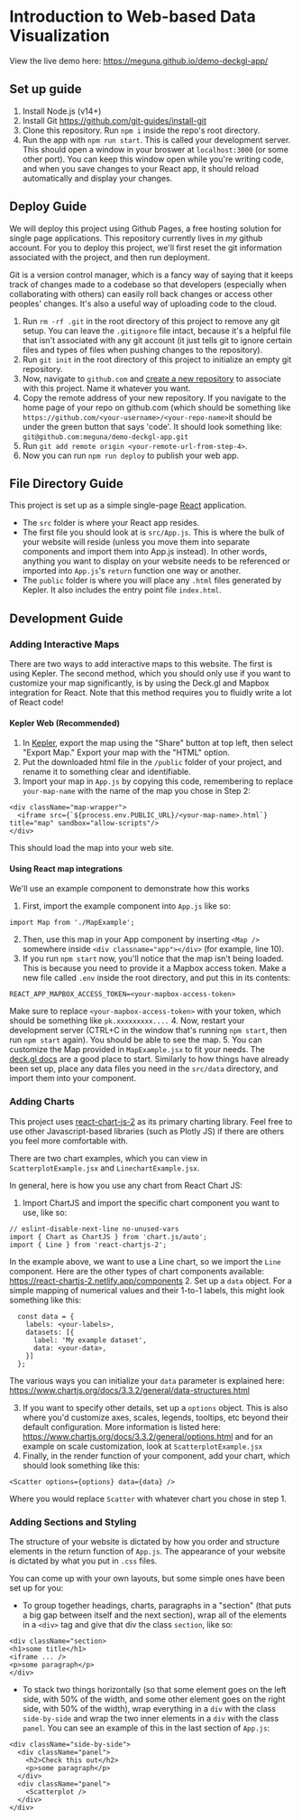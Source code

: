 # Introduction to Web-based Data Visualization

View the live demo here: https://meguna.github.io/demo-deckgl-app/

## Set up guide

1. Install Node.js (v14+)
2. Install Git https://github.com/git-guides/install-git
3. Clone this repository. Run `npm i` inside the repo's root directory. 
4. Run the app with `npm run start`. This is called your development server. This should open a window in your broswer at `localhost:3000` (or some other port). You can keep this window open while you're writing code, and when you save changes to your React app, it should reload automatically and display your changes. 

## Deploy Guide

We will deploy this project using Github Pages, a free hosting solution for single page applications. 
This repository currently lives in _my_ github account. For you to deploy this project, we'll first reset the git information associated with the project,
and then run deployment.

Git is a version control manager, which is a fancy way of saying that it keeps track of changes made to a codebase so that developers (especially when collaborating with others) can easily roll back changes or access other peoples' changes. It's also a useful way of uploading code to the cloud. 

1. Run `rm -rf .git` in the root directory of this project to remove any git setup. You can leave the `.gitignore` file intact, because it's a helpful file that isn't associated with any git account (it just tells git to ignore certain files and types of files when pushing changes to the repository). 
2. Run `git init` in the root directory of this project to initialize an empty git repository.
3. Now, navigate to `github.com` and [create a new repository](https://github.com/new) to associate with this project. Name it whatever you want. 
4. Copy the remote address of your new repository. If you navigate to the home page of your repo on github.com (which should be something like `https://github.com/<your-username>/<your-repo-name>`it should be under the green button that says 'code'. It should look something like: `git@github.com:meguna/demo-deckgl-app.git`
5. Run `git add remote origin <your-remote-url-from-step-4>`.
6. Now you can run `npm run deploy` to publish your web app.

## File Directory Guide

This project is set up as a simple single-page [React](https://reactjs.org/) application. 

* The `src` folder is where your React app resides. 
* The first file you should look at is `src/App.js`. This is where the bulk of your website will reside (unless you move them into separate components and import them into App.js instead). In other words, anything you want to display on your website needs to be referenced or imported into `App.js`'s `return` function one way or another.
* The `public` folder is where you will place any `.html` files generated by Kepler. It also includes the entry point file `index.html`.

## Development Guide

### Adding Interactive Maps

There are two ways to add interactive maps to this website. The first is using Kepler. The second method, which you should only use if you want to customize your map significantly, is by using the Deck.gl and Mapbox integration for React. Note that this method requires you to fluidly write a lot of React code!

#### Kepler Web (Recommended)

1. In [Kepler](https://kepler.gl/demo), export the map using the "Share" button at top left, then select "Export Map." Export your map with the "HTML" option.
2. Put the downloaded html file in the `/public` folder of your project, and rename it to something clear and identifiable. 
3. Import your map in `App.js` by copying this code, remembering to replace `your-map-name` with the name of the map you chose in Step 2:
```
<div className="map-wrapper">
  <iframe src={`${process.env.PUBLIC_URL}/<your-map-name>.html`} title="map" sandbox="allow-scripts"/>
</div>
```
This should load the map into your web site.

#### Using React map integrations
We'll use an example component to demonstrate how this works

1. First, import the example component into `App.js` like so: 
```
import Map from './MapExample';
```
2. Then, use this map in your App component by inserting `<Map />` somewhere inside `<div classname="app"></div>` (for example, line 10).
3. If you run `npm start` now, you'll notice that the map isn't being loaded. This is because you need to provide it a Mapbox access token. Make a new file called `.env` inside the root directory, and put this in its contents:
```
REACT_APP_MAPBOX_ACCESS_TOKEN=<your-mapbox-access-token>
```
Make sure to replace `<your-mapbox-access-token>` with your token, which should be something like `pk.xxxxxxxxx....` 
4. Now, restart your development server (CTRL+C in the window that's running `npm start`, then run `npm start` again). You should be able to see the map.
5. You can customize the Map provided in `MapExample.jsx` to fit your needs. The [deck.gl docs](https://deck.gl/docs) are a good place to start. Similarly to how things have already been set up, place any data files you need in the `src/data` directory, and import them into your component. 

### Adding Charts

This project uses [react-chart-js-2](https://github.com/reactchartjs/react-chartjs-2) as its primary charting library. Feel free to use other Javascript-based libraries (such as Plotly JS) if there are others you feel more comfortable with.

There are two chart examples, which you can view in `ScatterplotExample.jsx` and `LinechartExample.jsx`.

In general, here is how you use any chart from React Chart JS:

1. Import ChartJS and import the specific chart component you want to use, like so:
```
// eslint-disable-next-line no-unused-vars
import { Chart as ChartJS } from 'chart.js/auto';
import { Line } from 'react-chartjs-2';
```
In the example above, we want to use a Line chart, so we import the `Line` component. Here are the other types of chart components available: https://react-chartjs-2.netlify.app/components
2. Set up a `data` object. For a simple mapping of numerical values and their 1-to-1 labels, this might look something like this:
```
  const data = {
    labels: <your-labels>,
    datasets: [{
      label: 'My example dataset',
      data: <your-data>,
    }]
  };
```
The various ways you can initialize your `data` parameter is explained here: https://www.chartjs.org/docs/3.3.2/general/data-structures.html

3. If you want to specify other details, set up a `options` object. This is also where you'd customize axes, scales, legends, tooltips, etc beyond their default configuration. More information is listed here: https://www.chartjs.org/docs/3.3.2/general/options.html and for an example on scale customization, look at `ScatterplotExample.jsx`
4. Finally, in the render function of your component, add your chart, which should look something like this:
```
<Scatter options={options} data={data} />
```
Where you would replace `Scatter` with whatever chart you chose in step 1. 

### Adding Sections and Styling

The structure of your website is dictated by how you order and structure elements in the return function of `App.js`. The appearance of your website is dictated by what you put in `.css` files. 

You can come up with your own layouts, but some simple ones have been set up for you:

* To group together headings, charts, paragraphs in a "section" (that puts a big gap between itself and the next section), wrap all of the elements in a `<div>` tag and give that div the class `section`, like so:
```
<div className="section>
<h1>some title</h1>
<iframe ... />
<p>some paragraph</p>
</div>
```
* To stack two things horizontally (so that some element goes on the left side, with 50% of the width, and some other element goes on the right side, with 50% of the width), wrap everything in a `div` with the class `side-by-side` and wrap the two inner elements in a `div` with the class `panel`. You can see an example of this in the last section of `App.js`:
```
<div className="side-by-side">
  <div className="panel">
    <h2>Check this out</h2>
    <p>some paragraph</p>
  </div>
  <div className="panel">
    <Scatterplot />
  </div>
</div>
```
